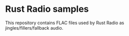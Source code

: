 # Rust Radio samples

This repository contains FLAC files used by Rust Radio as jingles/fillers/fallback audio.

